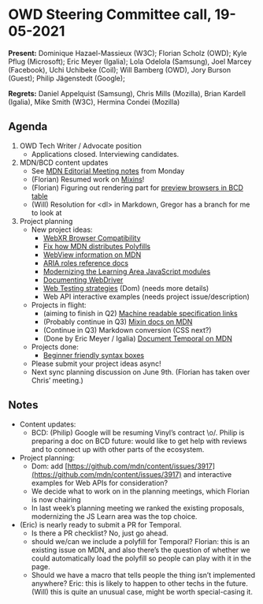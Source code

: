 # OWD Steering Committee call, 19-05-2021

**Present:** Dominique Hazael-Massieux (W3C); Florian Scholz (OWD); Kyle Pflug (Microsoft); Eric Meyer (Igalia); Lola Odelola (Samsung), Joel Marcey (Facebook), Uchi Uchibeke (Coil); Will Bamberg (OWD), Jory Burson (Guest); Philip Jägenstedt (Google);

**Regrets:** Daniel Appelquist (Samsung), Chris Mills (Mozilla), Brian Kardell (Igalia), Mike Smith (W3C), Hermina Condei (Mozilla)

## Agenda

1. OWD Tech Writer / Advocate position
    - Applications closed. Interviewing candidates.
2. MDN/BCD content updates
    - See [MDN Editorial Meeting notes](https://docs.google.com/document/d/1ANeo9ZlQMLPrX_4xsQXkItEnXCAOJYoVQQrZqLQEKlI/edit#) from Monday
    - (Florian) Resumed work on [Mixins](https://github.com/mdn/content/issues/1940#issuecomment-779303726)!
    - (Florian) Figuring out rendering part for [preview browsers in BCD table](https://github.com/mdn/browser-compat-data/pull/10334)
    - (Will) Resolution for &lt;dl&gt; in Markdown, Gregor has a branch for me to look at
3. Project planning
    - New project ideas:
        - [WebXR Browser Compatibility](https://github.com/openwebdocs/project/issues/35)
        - [Fix how MDN distributes Polyfills](https://github.com/openwebdocs/project/issues/27)
        - [WebView information on MDN](https://github.com/mdn/content/blob/main/rfcs/webview-information.md)
        - [ARIA roles reference docs](https://github.com/mdn/content/blob/main/rfcs/aria-roles.md)
        - [Modernizing the Learning Area JavaScript modules](https://github.com/mdn/content/blob/main/rfcs/modernize-learn-js.md)
        - [Documenting WebDriver](https://github.com/mdn/content/issues/4721)
        - [Web Testing strategies](https://github.com/mdn/content/issues/3917) (Dom) (needs more details)
        - Web API interactive examples (needs project issue/description)
    - Projects in flight:
        - (aiming to finish in Q2) [Machine readable specification links](https://github.com/openwebdocs/project/issues/24)
        - (Probably continue in Q3) [Mixin docs on MDN](https://github.com/openwebdocs/project/issues/23)
        - (Continue in Q3) Markdown conversion (CSS next?)
        - (Done by Eric Meyer / Igalia) [Document Temporal on MDN](https://github.com/openwebdocs/project/issues/29)
    - Projects done:
        - [Beginner friendly syntax boxes](https://github.com/openwebdocs/project/issues/26)
    - Please submit your project ideas async!
    - Next sync planning discussion on June 9th. (Florian has taken over Chris’ meeting.)

 ## Notes
- Content updates: 
    - BCD: (Philip) Google will be resuming Vinyl’s contract \o/. Philip is preparing a doc on BCD future: would like to get help with reviews and to connect up with other parts of the ecosystem. 
- Project planning:
    - Dom: add [https://github.com/mdn/content/issues/3917](https://github.com/mdn/content/issues/3917) and interactive examples for Web APIs for consideration?
    -  We decide what to work on in the planning meetings, which Florian is now chairing
    - In last week’s planning meeting we ranked the existing proposals, modernizing the JS Learn area was the top choice.
-  (Eric) is nearly ready to submit a PR for Temporal.
    - Is there a PR checklist? No, just go ahead.
    - should we/can we include a polyfill for Temporal? Florian: this is an existing issue on MDN, and also there’s the question of whether we could automatically load the polyfill so people can play with it in the page.
    - Should we have a macro that tells people the thing isn’t implemented anywhere? Eric: this is likely to happen to other techs in the future. (Will) this is quite an unusual case, might be worth special-casing it.